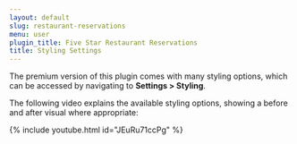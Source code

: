 ```yaml
---
layout: default
slug: restaurant-reservations
menu: user
plugin_title: Five Star Restaurant Reservations
title: Styling Settings
---
```

The premium version of this plugin comes with many styling options, which can be accessed by navigating to **Settings > Styling**.

The following video explains the available styling options, showing a before and after visual where appropriate:

{% include youtube.html id="JEuRu71ccPg" %}
